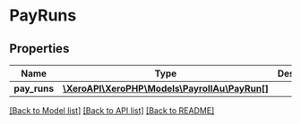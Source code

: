 # PayRuns

## Properties
Name | Type | Description | Notes
------------ | ------------- | ------------- | -------------
**pay_runs** | [**\XeroAPI\XeroPHP\Models\PayrollAu\PayRun[]**](PayRun.md) |  | [optional] 

[[Back to Model list]](../README.md#documentation-for-models) [[Back to API list]](../README.md#documentation-for-api-endpoints) [[Back to README]](../README.md)


